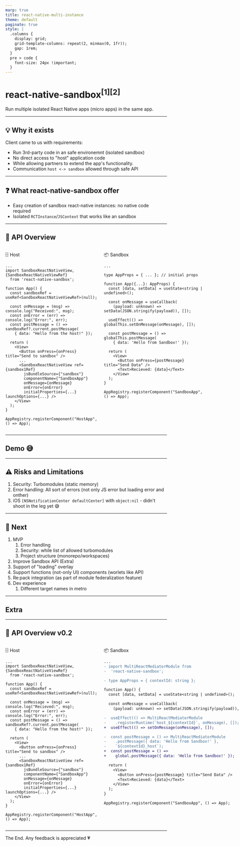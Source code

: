 ```yaml
---
marp: true
title: react-native-multi-instance
theme: default
paginate: true
style: |
  .columns {
    display: grid;
    grid-template-columns: repeat(2, minmax(0, 1fr));
    gap: 1rem;
  }
  pre > code {
    font-size: 24px !important;
  }
---
```


<!-- footer: "[1] module work in progress\n[2] name work in progress" -->

# react-native-sandbox<sup>[1][2]</sup>

Run multiple isolated React Native apps (micro apps) in the same app.

---

<!-- footer: "" -->

## 💡 **Why** it exists

Client came to us with requirements:

- Run 3rd-party code in an safe environemnt (isolated sandbox)
- No direct access to "host" application code
- While allowing partners to extend the app's functionality.
- Communication `host <-> sandbox`  allowed through safe API

<!--
  1. mention worklets
  -->

---

<!-- footer: "" -->

## ❓ **What** react-native-sandbox offer

- Easy creation of sandbox react-native instances: no native code required
- Isolated `RCTInstance`/`JSContext` that works like an sandbox

---

## 🧩 API Overview

<div class="columns">
<div>

🗄️ Host

```tsx
...
import SandboxReactNativeView, {SandboxReactNativeViewRef}
  from 'react-native-sandbox';

function App() {
  const sandboxRef = useRef<SandboxReactNativeViewRef>(null);

  const onMessage = (msg) => console.log("Received:", msg);
  const onError = (err) => console.log("Error:", err);
  const postMessage = () => sandboxRef?.current.postMessage(
    { data: "Hello from the host!" });

  return (
    <View>
      <Button onPress={onPress} title="Send to sandbox" />
      ...
      <SandboxReactNativeView ref={sandbox1Ref}
        jsBundleSource={"sandbox"}
        componentName={"SandboxApp"}
        onMessage={onMessage}
        onError={onError}
        initialProperties={...} launchOptions={...} />
    </View>
  );
}

AppRegistry.registerComponent("HostApp", () => App);
```

</div>
<div>

📦 Sandbox

```tsx
...

type AppProps = { ... }; // initial props

function App({...}: AppProps) {
  const [data, setData] = useState<string | undefined>();

  const onMessage = useCallback(
    (payload: unknown) => setData(JSON.stringify(payload)), []);

  useEffect(() => globalThis.setOnMessage(onMessage), []);

  const postMessage = () => globalThis.postMessage(
    { data: 'Hello from Sandbox!' });

  return (
    <View>
      <Button onPress={postMessage} title="Send Data" />
      <Text>Recieved: {data}</Text>
    </View>
  );
}

AppRegistry.registerComponent("SandboxApp", () => App);
```

</div>
</div>

---

## Demo 😅

---

## ⚠️ Risks and Limitations

1. Security: Turbomodules (static memory)
2. Error handling: All sort of errors (not only JS error but loading error and onther)
3. iOS `[NSNotificationCenter defaultCenter]` with `object:nil` - didn't shoot in the leg yet 😅

---

## 🔮 Next

1. MVP
   1. Error handling
   2. Security: while list of allowed turbomodules
   3. Project structure (monorepo/workspaces)
2. Improve Sandbox API (Extra)
3. Support of "loading" overlay
4. Support functions (not-only UI) components (worlets like API)
5. Re:pack integration (as part of module federalization feature)
6. Dev experience
   1. Different target names in metro

---

## Extra

---

## 🧩 API Overview v0.2

<div class="columns">
<div>

🗄️ Host

```tsx
...
import SandboxReactNativeView, {SandboxReactNativeViewRef}
  from 'react-native-sandbox';

function App() {
  const sandboxRef = useRef<SandboxReactNativeViewRef>(null);

  const onMessage = (msg) => console.log("Recieved:", msg);
  const onError = (err) => console.log("Error:", err);
  const postMessage = () => sandboxRef?.current.postMessage(
    { data: "Hello from the host!" });

  return (
    <View>
      <Button onPress={onPress} title="Send to sandbox" />
      ...
      <SandboxReactNativeView ref={sandbox1Ref}
        jsBundleSource={"sandbox"}
        componentName={"SandboxApp"}
        onMessage={onMessage}
        onError={onError}
        initialProperties={...} launchOptions={...} />
    </View>
  );
}

AppRegistry.registerComponent("HostApp", () => App);
```

</div>
<div>

📦 Sandbox

```diff
...
- import MultiReactMediatorModule from
-  'react-native-sandbox';

- type AppProps = { contextId: string };

function App() {
  const [data, setData] = useState<string | undefined>();

  const onMessage = useCallback(
    (payload: unknown) => setData(JSON.stringify(payload)), []);

-  useEffect(() => MultiReactMediatorModule
-    .registerRuntime(`host_${contextId}`, onMessage), []);
+  useEffect(() => setOnMessage(onMessage), []);

-  const postMessage = () => MultiReactMediatorModule
-    .postMessage({ data: 'Hello from Sandbox!' },
-    `${contextId}_host`);
+  const postMessage = () =>
+    global.postMessage({ data: 'Hello from Sandbox!' });

  return (
    <View>
      <Button onPress={postMessage} title="Send Data" />
      <Text>Recieved: {data}</Text>
    </View>
  );
}

AppRegistry.registerComponent("SandboxApp", () => App);
```

</div>
</div>

---

The End. Any feedback is appreciated 💗
